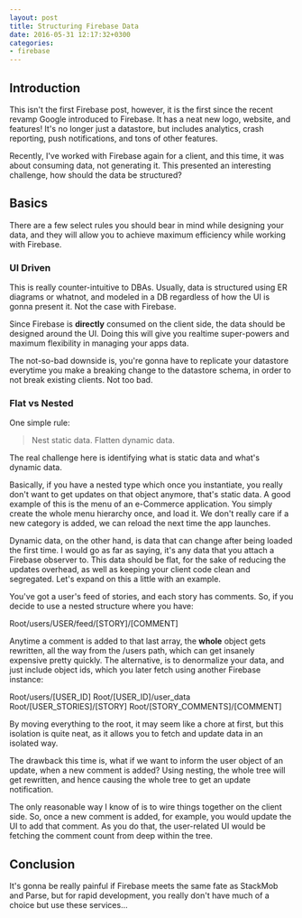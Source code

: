 ```yaml
---
layout: post
title: Structuring Firebase Data
date: 2016-05-31 12:17:32+0300
categories: 
- firebase
---
```



## Introduction

This isn't the first Firebase post, however, it is the first since the recent revamp Google introduced to Firebase. It has a neat new logo, website, and features! It's no longer just a datastore, but includes analytics, crash reporting, push notifications, and tons of other features.

Recently, I've worked with Firebase again for a client, and this time, it was about consuming data, not generating it. This presented an interesting challenge, how should the data be structured?

## Basics

There are a few select rules you should bear in mind while designing your data, and they will allow you to achieve maximum efficiency while working with Firebase.

### UI Driven

This is really counter-intuitive to DBAs. Usually, data is structured using ER diagrams or whatnot, and modeled in a DB regardless of how the UI is gonna present it. Not the case with Firebase.

Since Firebase is **directly** consumed on the client side, the data should be designed around the UI. Doing this will give you realtime super-powers and maximum flexibility in managing your apps data.

The not-so-bad downside is, you're gonna have to replicate your datastore everytime you make a breaking change to the datastore schema, in order to not break existing clients. Not too bad.

### Flat vs Nested

One simple rule:

> Nest static data. Flatten dynamic data.

The real challenge here is identifying what is static data and what's dynamic data.

Basically, if you have a nested type which once you instantiate, you really don't want to get updates on that object anymore, that's static data. A good example of this is the menu of an e-Commerce application. You simply create the whole menu hierarchy once, and load it. We don't really care if a new category is added, we can reload the next time the app launches.

Dynamic data, on the other hand, is data that can change after being loaded the first time. I would go as far as saying, it's any data that you attach a Firebase observer to. This data should be flat, for the sake of reducing the updates overhead, as well as keeping your client code clean and segregated. Let's expand on this a little with an example.

You've got a user's feed of stories, and each story has comments. So, if you decide to use a nested structure where you have:

Root/users/USER/feed/[STORY]/[COMMENT]

Anytime a comment is added to that last array, the **whole** object gets rewritten, all the way from the /users path, which can get insanely expensive pretty quickly. The alternative, is to denormalize your data, and just include object ids, which you later fetch using another Firebase instance:

Root/users/[USER_ID]
Root/[USER_ID]/user_data
Root/[USER_STORIES]/[STORY]
Root/[STORY_COMMENTS]/[COMMENT]

By moving everything to the root, it may seem like a chore at first, but this isolation is quite neat, as it allows you to fetch and update data in an isolated way.

The drawback this time is, what if we want to inform the user object of an update, when a new comment is added? Using nesting, the whole tree will get rewritten, and hence causing the whole tree to get an update notification.

The only reasonable way I know of is to wire things together on the client side. So, once a new comment is added, for example, you would update the UI to add that comment. As you do that, the user-related UI would be fetching the comment count from deep within the tree.

## Conclusion

It's gonna be really painful if Firebase meets the same fate as StackMob and Parse, but for rapid development, you really don't have much of a choice but use these services...
